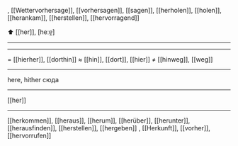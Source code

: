 , [[Wettervorhersage]], [[vorhersagen]], [[sagen]], [[herholen]], [[holen]], [[herankam]], [[herstellen]], [[hervorragend]]

⬆️ [[her]], [heːɐ̯]

---

---
= [[hierher]], [[dorthin]]
≈ [[hin]], [[dort]], [[hier]]
≠ [[hinweg]], [[weg]]

---
here, hither
сюда

---
[[her]]

---
[[herkommen]], [[heraus]], [[herum]], [[herüber]], [[herunter]], [[herausfinden]], [[herstellen]], [[hergeben]]
, [[Herkunft]], [[vorher]], [[hervorrufen]]